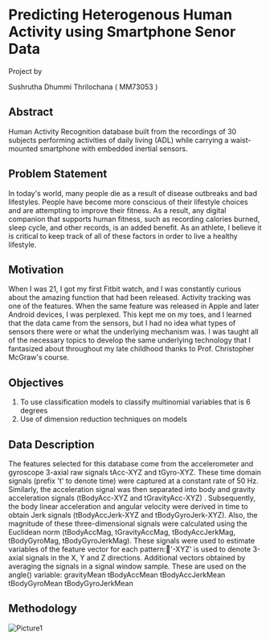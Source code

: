 # Predicting Heterogenous Human Activity using Smartphone Senor Data

Project by 

Sushrutha Dhummi Thrilochana ( MM73053 )

## Abstract
Human Activity Recognition database built from the recordings of 30 subjects performing activities of daily living (ADL) while carrying a waist-mounted smartphone with embedded inertial sensors.


## Problem  Statement
In today's world, many people die as a result of disease outbreaks and bad lifestyles. People have become more conscious of their lifestyle choices and are attempting to improve their fitness. As a result, any digital companion that supports human fitness, such as recording calories burned, sleep cycle, and other records, is an added benefit. As an athlete, I believe it is critical to keep track of all of these factors in order to live a healthy lifestyle.

## Motivation
When I was 21, I got my first Fitbit watch, and I was constantly curious about the amazing function that had been released. Activity tracking was one of the features. When the same feature was released in Apple and later Android devices, I was perplexed. This kept me on my toes, and I learned that the data came from the sensors, but I had no idea what types of sensors there were or what the underlying mechanism was. I was taught all of the necessary topics to develop the same underlying technology that I fantasized about throughout my late childhood thanks to Prof. Christopher McGraw's course.

## Objectives
1. To use classification models to classify multinomial variables that is 6 degrees
2. Use of  dimension reduction techniques on models

## Data Description
The features selected for this database come from the accelerometer and gyroscope 3-axial raw signals tAcc-XYZ and tGyro-XYZ. These time domain signals (prefix 't' to denote time) were captured at a constant rate of 50 Hz. Similarly, the acceleration signal was then separated into body and gravity acceleration signals (tBodyAcc-XYZ and tGravityAcc-XYZ) . Subsequently, the body linear acceleration and angular velocity were derived in time to obtain Jerk signals (tBodyAccJerk-XYZ and tBodyGyroJerk-XYZ). Also, the magnitude of these three-dimensional signals were calculated using the Euclidean norm (tBodyAccMag, tGravityAccMag, tBodyAccJerkMag, tBodyGyroMag, tBodyGyroJerkMag). These signals were used to estimate variables of the feature vector for each pattern:'-XYZ' is used to denote 3-axial signals in the X, Y and Z directions.
Additional vectors obtained by averaging the signals in a signal window sample. These are used on the angle() variable:
gravityMean
tBodyAccMean
tBodyAccJerkMean
tBodyGyroMean
tBodyGyroJerkMean

## Methodology 
![Picture1](https://user-images.githubusercontent.com/45795026/146113235-a0a825b8-8d11-4a2a-b866-05d3e983911c.png)




